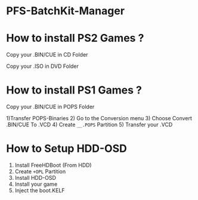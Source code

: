 # PFS-BatchKit-Manager



# How to install PS2 Games ?
Copy your .BIN/CUE in CD Folder

Copy your .ISO in DVD Folder

# How to install PS1 Games ?
Copy your .BIN/CUE in POPS Folder

1)Transfer POPS-Binaries
2) Go to the Conversion menu 
3) Choose Convert .BIN/CUE To .VCD
4) Create `__.POPS` Partition
5) Transfer your .VCD


# How to Setup HDD-OSD
1) Install FreeHDBoot (From HDD)
2) Create `+OPL` Partition
3) Install HDD-OSD
4) Install your game
5) Inject the boot.KELF
